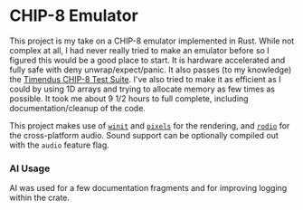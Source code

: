 # CHIP-8 Emulator

This project is my take on a CHIP-8 emulator implemented in Rust. While not complex at all, I had never really tried to make an emulator before so I figured this would be a good place to start. It is hardware accelerated and fully safe with deny unwrap/expect/panic. It also passes (to my knowledge) the [Timendus CHIP-8 Test Suite](https://github.com/Timendus/chip8-test-suite). I've also tried to make it as efficient as I could by using 1D arrays and trying to allocate memory as few times as possible. It took me about 9 1/2 hours to full complete, including documentation/cleanup of the code.

This project makes use of [`winit`](https://github.com/rust-windowing/winit) and [`pixels`](https://github.com/parasyte/pixels) for the rendering, and [`rodio`](https://github.com/RustAudio/rodio) for the cross-platform audio. Sound support can be optionally compiled out with the `audio` feature flag.

### AI Usage

AI was used for a few documentation fragments and for improving logging within the crate.
